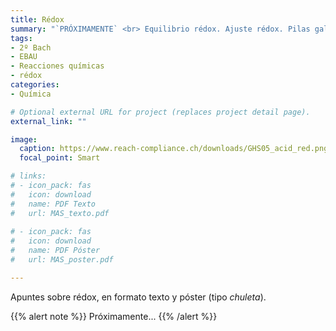 ```yaml
---
title: Rédox
summary: "`PRÓXIMAMENTE` <br> Equilibrio rédox. Ajuste rédox. Pilas galvánicas. Electrolisis."
tags:
- 2º Bach
- EBAU
- Reacciones químicas
- rédox
categories:
- Química

# Optional external URL for project (replaces project detail page).
external_link: ""

image:
  caption: https://www.reach-compliance.ch/downloads/GHS05_acid_red.png
  focal_point: Smart

# links:
# - icon_pack: fas
#   icon: download
#   name: PDF Texto
#   url: MAS_texto.pdf
  
# - icon_pack: fas
#   icon: download
#   name: PDF Póster
#   url: MAS_poster.pdf

---
```


Apuntes sobre rédox, en formato texto y póster (tipo _chuleta_).

{{% alert note %}}
Próximamente...
{{% /alert %}}